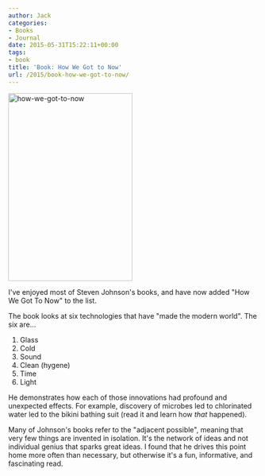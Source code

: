 ```yaml
---
author: Jack
categories:
- Books
- Journal
date: 2015-05-31T15:22:11+00:00
tags:
- book
title: 'Book: How We Got to Now'
url: /2015/book-how-we-got-to-now/
---
```


[<img class="alignnone size-full wp-image-4556" src="/img/2015/06/how-we-got-to-now.jpg" alt="how-we-got-to-now" width="250" height="378" srcset="/img/2015/06/how-we-got-to-now.jpg 250w, /img/2015/06/how-we-got-to-now-198x300.jpg 198w" sizes="(max-width: 250px) 100vw, 250px" />][1]

I've enjoyed most of Steven Johnson's books, and have now added "How We Got To Now" to the list.

The book looks at six technologies that have "made the modern world". The six are&#8230;

  1. Glass
  2. Cold
  3. Sound
  4. Clean (hygene)
  5. Time
  6. Light

He demonstrates how each of those innovations had profound and unexpected effects. For example, discovery of microbes led to chlorinated water led to the bikini bathing suit (read it and learn how _that_ happened).

Many of Johnson's books refer to the "adjacent possible", meaning that very few things are invented in isolation. It's the network of ideas and not individual genius that sparks great ideas. I found that he drives this point home more often than necessary, but otherwise it's a fun, informative, and fascinating read.

 [1]: /img/2015/06/how-we-got-to-now.jpg